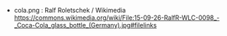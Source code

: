 - cola.png : Ralf Roletschek / Wikimedia https://commons.wikimedia.org/wiki/File:15-09-26-RalfR-WLC-0098_-_Coca-Cola_glass_bottle_(Germany).jpg#filelinks

